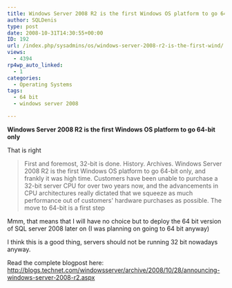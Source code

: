 ```yaml
---
title: Windows Server 2008 R2 is the first Windows OS platform to go 64-bit only
author: SQLDenis
type: post
date: 2008-10-31T14:30:55+00:00
ID: 192
url: /index.php/sysadmins/os/windows-server-2008-r2-is-the-first-wind/
views:
  - 4394
rp4wp_auto_linked:
  - 1
categories:
  - Operating Systems
tags:
  - 64 bit
  - windows server 2008

---
```

 **Windows Server 2008 R2 is the first Windows OS platform to go 64-bit only**

That is right

> First and foremost, 32-bit is done. History. Archives. Windows Server 2008 R2 is the first Windows OS platform to go 64-bit only, and frankly it was high time. Customers have been unable to purchase a 32-bit server CPU for over two years now, and the advancements in CPU architectures really dictated that we squeeze as much performance out of customers' hardware purchases as possible. The move to 64-bit is a first step

Mmm, that means that I will have no choice but to deploy the 64 bit version of SQL server 2008 later on (I was planning on going to 64 bit anyway)
  
I think this is a good thing, servers should not be running 32 bit nowadays anyway.

Read the complete blogpost here: http://blogs.technet.com/windowsserver/archive/2008/10/28/announcing-windows-server-2008-r2.aspx